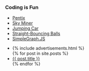 ### Coding is Fun
- [Pentix](https://truemaxdh.github.io/CodingIsFun/game_pentix/www/)
- [Sky Miner](https://truemaxdh.github.io/CodingIsFun/game_shooting/www/)
- [Jumping Car](https://truemaxdh.github.io/CodingIsFun/game_hscroll_car/)
- [Straight-Bouncing Balls](https://truemaxdh.github.io/CodingIsFun/lab_straight-bouncing_balls/)
- [SimpleGraph.JS](https://truemaxdh.github.io/simpleGraph.js/)


<ul>
  <li>
    {% include advertisements.html %}
  </li>
  {% for post in site.posts %}
    <li>
      <div class="card">
        <a href="{{ post.url }}">{{ post.title }}</a>
      </div>
    </li>
  {% endfor %}
</ul>
